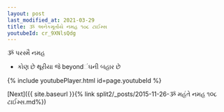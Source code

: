 ```yaml
---
layout: post
last_modified_at: 2021-03-29
title: ૐ અનેકમૂર્તાયે નમહ ૧૦૮ ટાઈમ્સ
youtubeId: cr_9XNlsQdg
---
```

 
 
 ૐ પરસ્મૈ નમહ  
 
 -  કોણ છે થૂરીયા જે beyondંઘની બહાર છે 
 
  
 
  
 
 
 
 
 
 


{% include youtubePlayer.html id=page.youtubeId %}
 
[Next]({{ site.baseurl }}{% link  split2/_posts/2015-11-26-ૐ મહંતે નમહ ૧૦૮ ટાઈમ્સ.md%})
 
